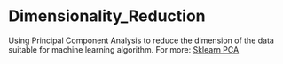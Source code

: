 # Dimensionality_Reduction 
Using Principal Component Analysis to reduce the dimension of the data suitable for machine learning algorithm.
For more: <a href="https://scikit-learn.org/stable/modules/generated/sklearn.decomposition.PCA.html">Sklearn PCA</a>
